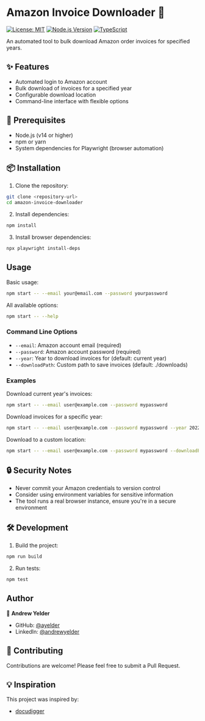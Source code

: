 # Amazon Invoice Downloader 📄

[![License: MIT](https://img.shields.io/badge/License-MIT-yellow.svg)](LICENSE.md)
[![Node.js Version](https://img.shields.io/node/v/amazon-invoice-downloader)](https://nodejs.org)
[![TypeScript](https://img.shields.io/badge/TypeScript-5.3.3-blue.svg)](https://www.typescriptlang.org/)

An automated tool to bulk download Amazon order invoices for specified years.

## ✨ Features

- Automated login to Amazon account
- Bulk download of invoices for a specified year
- Configurable download location
- Command-line interface with flexible options

## 🔧 Prerequisites

- Node.js (v14 or higher)
- npm or yarn
- System dependencies for Playwright (browser automation)

## 📦 Installation

1. Clone the repository:

```bash
git clone <repository-url>
cd amazon-invoice-downloader
```

2. Install dependencies:

```bash
npm install
```

3. Install browser dependencies:

```bash
npx playwright install-deps
```

## Usage

Basic usage:

```bash
npm start -- --email your@email.com --password yourpassword
```

All available options:

```bash
npm start -- --help
```

### Command Line Options

- `--email`: Amazon account email (required)
- `--password`: Amazon account password (required)
- `--year`: Year to download invoices for (default: current year)
- `--downloadPath`: Custom path to save invoices (default: ./downloads)

### Examples

Download current year's invoices:

```bash
npm start -- --email user@example.com --password mypassword
```

Download invoices for a specific year:

```bash
npm start -- --email user@example.com --password mypassword --year 2022
```

Download to a custom location:

```bash
npm start -- --email user@example.com --password mypassword --downloadPath /path/to/invoices
```

## 🔒 Security Notes

- Never commit your Amazon credentials to version control
- Consider using environment variables for sensitive information
- The tool runs a real browser instance, ensure you're in a secure environment

## 🛠️ Development

1. Build the project:

```bash
npm run build
```

2. Run tests:

```bash
npm test
```

## Author

👤 **Andrew Yelder**
* GitHub: [@ayelder](https://github.com/ayelder)
* LinkedIn: [@andrewyelder](https://linkedin.com/in/andrewyelder) 

## 🤝 Contributing

Contributions are welcome! Please feel free to submit a Pull Request. 

## 💡 Inspiration

This project was inspired by:
- [docudigger](https://github.com/Disane87/docudigger)